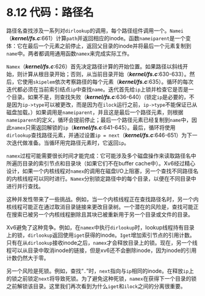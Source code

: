# 8.12 代码：路径名

路径名查找涉及一系列对`dirlookup`的调用，每个路径组件调用一个。`Namei`（***kernel/fs.c***:661）计算`path`并返回相应的inode。函数`nameiparent`是一个变体：它在最后一个元素之前停止，返回父目录的inode并将最后一个元素复制到`name`中。两者都调用通用函数`namex`来完成实际工作。

`Namex`（***kernel/fs.c***:626）首先决定路径计算的开始位置。如果路径以斜线开始，则计算从根目录开始；否则，从当前目录开始（***kernel/fs.c***:630-633）。然后，它使用`skipelem`依次考察路径的每个元素（***kernel/fs.c***:635）。循环的每次迭代都必须在当前索引结点`ip`中查找`name`。迭代首先给`ip`上锁并检查它是否是一个目录。如果不是，则查找失败（***kernel/fs.c***:636-640）(锁定`ip`是必要的，不是因为`ip->type`可以被更改，而是因为在`ilock`运行之前，`ip->type`不能保证已从磁盘加载。）如果调用是`nameiparent`，并且这是最后一个路径元素，则根据`nameiparent`的定义，循环会提前停止；最后一个路径元素已经复制到`name`中，因此`namex`只需返回解锁的`ip`（***kernel/fs.c***:641-645）。最后，循环将使用`dirlookup`查找路径元素，并通过设置`ip = next`（***kernel/fs.c***:646-651）为下一次迭代做准备。当循环用完路径元素时，它返回`ip`。

`namex`过程可能需要很长时间才能完成：它可能涉及多个磁盘操作来读取路径名中所遍历目录的索引节点和目录块（如果它们不在buffer cache中）。Xv6经过精心设计，如果一个内核线程对`namex`的调用在磁盘I/O上阻塞，另一个查找不同路径名的内核线程可以同时进行。`Namex`分别锁定路径中的每个目录，以便在不同目录中进行并行查找。

这种并发性带来了一些挑战。例如，当一个内核线程正在查找路径名时，另一个内核线程可能正在通过取消目录链接来更改目录树。一个潜在的风险是，查找可能正在搜索已被另一个内核线程删除且其块已被重新用于另一个目录或文件的目录。

Xv6避免了这种竞争。例如，在`namex`中执行`dirlookup`时，lookup线程持有目录上的锁，`dirlookup`返回使用`iget`获得的inode。`Iget`增加索引节点的引用计数。只有在从`dirlookup`接收inode之后，`namex`才会释放目录上的锁。现在，另一个线程可以从目录中取消inode的链接，但是xv6还不会删除inode，因为inode的引用计数仍然大于零。

另一个风险是死锁。例如，查找“`.`”时，`next`指向与`ip`相同的inode。在释放`ip`上的锁之前锁定`next`将导致死锁。为了避免这种死锁，`namex`在获得下一个目录的锁之前解锁该目录。这里我们再次看到为什么`iget`和`ilock`之间的分离很重要。